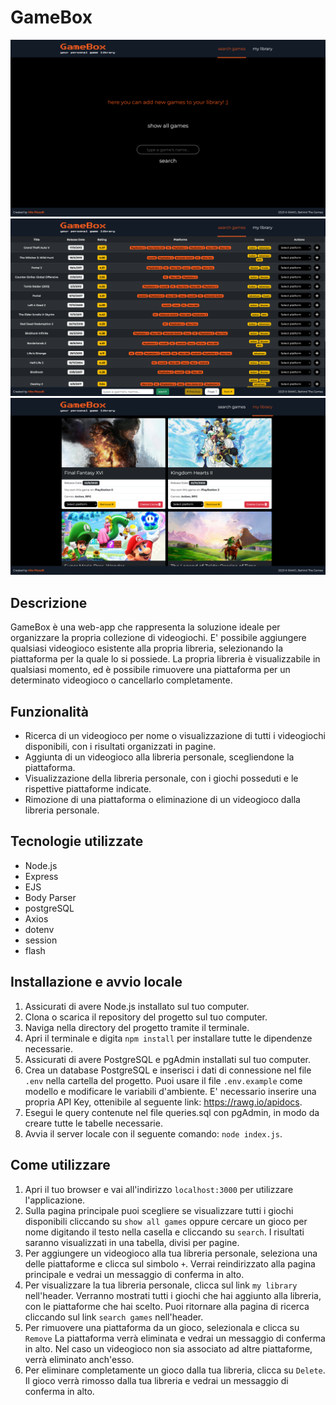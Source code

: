 # GameBox

<img src="public/screenshots/search-preview.png" width="600">
<img src="public/screenshots/results-preview.png" width="600">
<img src="public/screenshots/library-preview.png" width="600">

## Descrizione
GameBox è una web-app che rappresenta la soluzione ideale per organizzare la propria collezione di videogiochi. E' possibile aggiungere qualsiasi videogioco esistente alla propria libreria, selezionando la piattaforma per la quale lo si possiede. La propria libreria è visualizzabile in qualsiasi momento, ed è possibile rimuovere una piattaforma per un determinato videogioco o cancellarlo completamente.

## Funzionalità
- Ricerca di un videogioco per nome o visualizzazione di tutti i videogiochi disponibili, con i risultati organizzati in pagine.
- Aggiunta di un videogioco alla libreria personale, scegliendone la piattaforma.
- Visualizzazione della libreria personale, con i giochi posseduti e le rispettive piattaforme indicate.
- Rimozione di una piattaforma o eliminazione di un videogioco dalla libreria personale.

## Tecnologie utilizzate
- Node.js
- Express
- EJS
- Body Parser
- postgreSQL
- Axios
- dotenv
- session
- flash

## Installazione e avvio locale
1. Assicurati di avere Node.js installato sul tuo computer.
2. Clona o scarica il repository del progetto sul tuo computer.
3. Naviga nella directory del progetto tramite il terminale.
4. Apri il terminale e digita `npm install` per installare tutte le dipendenze necessarie.
5. Assicurati di avere PostgreSQL e pgAdmin installati sul tuo computer.
6. Crea un database PostgreSQL e inserisci i dati di connessione nel file `.env` nella cartella del progetto. Puoi usare il file `.env.example` come modello e modificare le variabili d'ambiente. E' necessario inserire una propria API Key, ottenibile al seguente link: https://rawg.io/apidocs.
7. Esegui le query contenute nel file queries.sql con pgAdmin, in modo da creare tutte le tabelle necessarie.
8. Avvia il server locale con il seguente comando: `node index.js`.

## Come utilizzare
1. Apri il tuo browser e vai all'indirizzo `localhost:3000` per utilizzare l'applicazione.
2. Sulla pagina principale puoi scegliere se visualizzare tutti i giochi disponibili cliccando su `show all games` oppure cercare un gioco per nome digitando il testo nella casella e cliccando su `search`. I risultati saranno visualizzati in una tabella, divisi per pagine.
3. Per aggiungere un videogioco alla tua libreria personale, seleziona una delle piattaforme e clicca sul simbolo `+`. Verrai reindirizzato alla pagina principale e vedrai un messaggio di conferma in alto.
4. Per visualizzare la tua libreria personale, clicca sul link `my library` nell'header. Verranno mostrati tutti i giochi che hai aggiunto alla libreria, con le piattaforme che hai scelto. Puoi ritornare alla pagina di ricerca cliccando sul link `search games` nell'header.
5. Per rimuovere una piattaforma da un gioco, selezionala e clicca su `Remove` La piattaforma verrà eliminata e vedrai un messaggio di conferma in alto. Nel caso un videogioco non sia associato ad altre piattaforme, verrà eliminato anch'esso.
6. Per eliminare completamente un gioco dalla tua libreria, clicca su `Delete`. Il gioco verrà rimosso dalla tua libreria e vedrai un messaggio di conferma in alto.